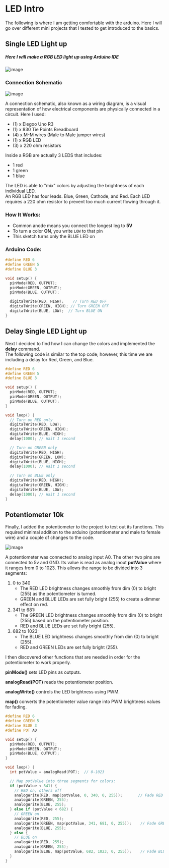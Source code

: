 # LED Intro

The following is where I am getting comfortable with the arduino. Here I will go over different mini projects that I tested to get introduced to the basics.

## Single LED Light up
##### Here I will make a RGB LED light up using Arduino IDE

![image](https://github.com/FatimaMarq14/4443-IoT/blob/main/Assignments/A02/Intro%20LED.jpg)



### Connection Schematic
![image](https://github.com/FatimaMarq14/4443-IoT/blob/main/Assignments/A02/Screenshot%202025-07-09%20224117.png)

A connection schematic, also known as a wiring diagram, is a visual representation of how electrical components are physically connected in a circuit. Here I used:
- (1) x Elegoo Uno R3
- (1) x 830 Tie Points Breadboard
- (4) x M-M wires (Male to Male jumper wires)
- (1) x RGB LED
- (3) x 220 ohm resistors

Inside a RGB are actually 3 LEDS that includes:
- 1 red
- 1 green
- 1 blue


The LED is able to "mix" colors by adjusting the brightness of each individual LED. <br/>
An RGB LED has four leads. Blue, Green, Cathode, and Red. Each LED requires a 220 ohm resistor to prevent too much current flowing through it.<br/>

### How It Works:
- Common anode means you connect the longest leg to **5V**
- To turn a color **ON**, you write `LOW` to that pin
- This sketch turns only the BLUE LED on

### Arduino Code:
```cpp
#define RED 6
#define GREEN 5
#define BLUE 3

void setup() {
  pinMode(RED, OUTPUT);
  pinMode(GREEN, OUTPUT);
  pinMode(BLUE, OUTPUT);

  digitalWrite(RED, HIGH);    // Turn RED OFF
  digitalWrite(GREEN, HIGH); // Turn GREEN OFF
  digitalWrite(BLUE, LOW);  // Turn BLUE ON
}
```
## Delay Single LED Light up

Next I decided to find how I can change the colors and implemented the **delay** command. <br/> The following code is similar to the top code; however, this time we are including a delay for Red, Green, and Blue. 
```cpp
#define RED 6
#define GREEN 5
#define BLUE 3

void setup() {
  pinMode(RED, OUTPUT);
  pinMode(GREEN, OUTPUT);
  pinMode(BLUE, OUTPUT);
}

void loop() {
  // Turn on RED only
  digitalWrite(RED, LOW);
  digitalWrite(GREEN, HIGH);
  digitalWrite(BLUE, HIGH);
  delay(1000); // Wait 1 second

  // Turn on GREEN only
  digitalWrite(RED, HIGH);
  digitalWrite(GREEN, LOW);
  digitalWrite(BLUE, HIGH);
  delay(1000); // Wait 1 second

  // Turn on BLUE only
  digitalWrite(RED, HIGH);
  digitalWrite(GREEN, HIGH);
  digitalWrite(BLUE, LOW);
  delay(1000); // Wait 1 second
}
```

## Potentiometer 10k

Finally, I added the potentiometer to the project to test out its functions. This required minimal addition to the arduino (potentiometer and male to female wire) and a couple of changes to the code. <br/>

![image](https://github.com/FatimaMarq14/4443-IoT/blob/main/Assignments/A02/Delay%20LED.jpg)


A potentiometer was connected to analog input A0. The other two pins are connected to 5v and GND. Its value is read as analog inout **potValue** where it ranges from 0 to 1023. This allows the range to be divided into 3 segments:
1. 0 to 340
   - The RED LED brightness changes smoothly from dim (0) to bright (255) as the potentiometer is turned.
   - GREEN and BLUE LEDs are set fully bright (255) to create a dimmer effect on red.
2. 341 to 681:
   - The GREEN LED brightness changes smoothly from dim (0) to bright (255) based on the potentiometer position.
   - RED and BLUE LEDs are set fully bright (255).
3. 682 to 1023:
   - The BLUE LED brightness changes smoothly from dim (0) to bright (255).
   - RED and GREEN LEDs are set fully bright (255).

I then discovered other functions that are needed in order for the potentiometer to work properly. 

**pinMode()** sets LED pins as outputs.

**analogRead(POT)** reads the potentiometer position.

**analogWrite()** controls the LED brightness using PWM.

**map()** converts the potentiometer value range into PWM brightness values for fading.



```cpp
#define RED 6
#define GREEN 5
#define BLUE 3
#define POT A0

void setup() {
  pinMode(RED, OUTPUT);
  pinMode(GREEN, OUTPUT);
  pinMode(BLUE, OUTPUT);
}

void loop() {
  int potValue = analogRead(POT);  // 0-1023

  // Map potValue into three segments for colors:
  if (potValue < 341) {
    // RED on, others off
    analogWrite(RED, map(potValue, 0, 340, 0, 255));       // Fade RED from bright to dim
    analogWrite(GREEN, 255);
    analogWrite(BLUE, 255);
  } else if (potValue < 682) {
    // GREEN on
    analogWrite(RED, 255);
    analogWrite(GREEN, map(potValue, 341, 681, 0, 255));    // Fade GREEN from bright to dim
    analogWrite(BLUE, 255);
  } else {
    // BLUE on
    analogWrite(RED, 255);
    analogWrite(GREEN, 255);
    analogWrite(BLUE, map(potValue, 682, 1023, 0, 255));    // Fade BLUE from bright to dim
  }
}
```
